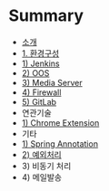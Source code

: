 # Summary

* [소개](README.md)
* [1. 환경구성](chapter1.md)
* [1\) Jenkins](1-jenkins.md)
* [2\) OOS](2-oos.md)
* [3\) Media Server](3-media-server.md)
* [4\) Firewall](4-firewall.md)
* [5\) GitLab](5-gitlab.md)
* 연관기술
* [1\) Chrome Extension](/2-1-chrome-extension.md)
* 기타
* [1\) Spring Annotation](1-spring-annotation.md)
* [2\) 예외처리](2-c608-c678-cc98-b9ac.md)
* 3\) 비동기 처리
* 4\) 메일발송

